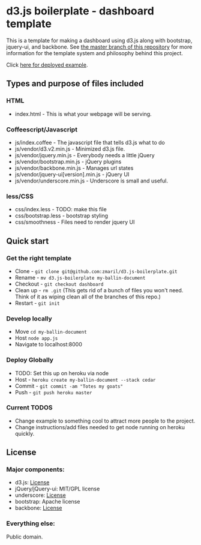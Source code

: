 # d3.js boilerplate - dashboard template

This is a template for making a dashboard using d3.js along with
bootstrap, jquery-ui, and backbone. See
[the master branch of this repository](https://github.com/zmaril/d3.js-boilerplate#how-it-works)
for more information for the template system and philosophy behind
this project.

Click [here for deployed example](http://d3bdashboard.herokuapp.com/). 

## Types and purpose of files included 

### HTML

* index.html - This is what your webpage will be serving. 

### Coffeescript/Javascript

* js/index.coffee - The javascript file that tells d3.js what to do
* js/vendor/d3.v2.min.js - Minimized d3.js file. 
* js/vendor/jquery.min.js - Everybody needs a little jQuery
* js/vendor/bootstrap.min.js - jQuery plugins
* js/vendor/backbone.min.js - Manages url states
* js/vendor/jquery-ui[version].min.js - jQuery UI
* js/vendor/underscore.min.js - Underscore is small and useful. 

### less/CSS

* css/index.less - TODO: make this file
* css/bootstrap.less - bootstrap styling
* css/smoothness - Files need to render jquery UI


## Quick start

### Get the right template
* Clone - `git clone git@github.com:zmaril/d3.js-boilerplate.git`
* Rename - `mv d3.js-boilerplate my-ballin-document`
* Checkout - `git checkout dashboard`
* Clean up - `rm .git` (This gets rid of a bunch of files you won't
  need. Think of it as wiping clean all of the branches of this repo.) 
* Restart - `git init`

### Develop locally
* Move `cd my-ballin-document`
* Host `node app.js`
* Navigate to localhost:8000

### Deploy Globally 
* TODO: Set this up on heroku via node
* Host - `heroku create my-ballin-document --stack cedar`
* Commit - `git commit -am "Totes my goats"`
* Push - `git push heroku master`

### Current TODOS
* Change example to something cool to attract more people to the
  project.
* Change instructions/add files needed to get node running on heroku quickly.

## License

### Major components:

* d3.js: [License](https://github.com/mbostock/d3/blob/master/LICENSE)
* jQuery/jQuery-ui: MIT/GPL license
* underscore:
  [License](https://github.com/documentcloud/underscore/blob/master/LICENSE)
* bootstrap: Apache license
* backbone:
  [License](https://github.com/documentcloud/backbone/blob/master/LICENSE)

### Everything else:

Public domain. 
